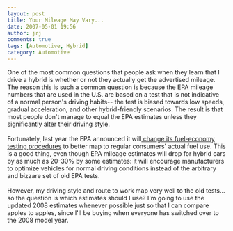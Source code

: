 ```yaml
---
layout: post
title: Your Mileage May Vary...
date: 2007-05-01 19:56
author: jrj
comments: true
tags: [Automotive, Hybrid]
category: Automotive
---
```

One of the most common questions that people ask when they learn that I drive a hybrid is whether or not they actually get the advertised mileage. The reason this is such a common question is because the EPA mileage numbers that are used in the U.S. are based on a test that is not indicative of a normal person's driving habits-- the test is biased towards low speeds, gradual acceleration, and other hybrid-friendly scenarios. The result is that most people don't manage to equal the EPA estimates unless they significantly alter their driving style.<br /><br />Fortunately, last year the EPA announced it will<a href="http://www.caranddriver.com/dailyautoinsider/12186/epa-revises-mpg-test-mileage-estimates-to-drop.html" target="_new"> change its fuel-economy testing procedures</a> to better map to regular consumers' actual fuel use. This is a good thing, even though EPA mileage estimates will drop for hybrid cars by as much as 20-30% by some estimates: it will encourage manufacturers to optimize vehicles for normal driving conditions instead of the arbitrary and bizzare set of old EPA tests.<br /><br />However, my driving style and route to work map very well to the old tests... so the question is which estimates should I use? I'm going to use the updated 2008 estimates whenever possible just so that I can compare apples to apples, since I'll be buying when everyone has switched over to the 2008 model year.
